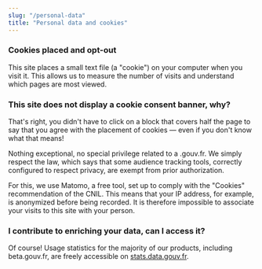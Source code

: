```yaml
---
slug: "/personal-data"
title: "Personal data and cookies"
---
```


### Cookies placed and opt-out

This site places a small text file (a "cookie") on your computer when you visit it. This allows us to measure the number of visits and understand which pages are most viewed.

### This site does not display a cookie consent banner, why?

That's right, you didn't have to click on a block that covers half the page to say that you agree with the placement of cookies — even if you don't know what that means!

Nothing exceptional, no special privilege related to a .gouv.fr. We simply respect the law, which says that some audience tracking tools, correctly configured to respect privacy, are exempt from prior authorization.

For this, we use Matomo, a free tool, set up to comply with the "Cookies" recommendation of the CNIL. This means that your IP address, for example, is anonymized before being recorded. It is therefore impossible to associate your visits to this site with your person.

### I contribute to enriching your data, can I access it?

Of course! Usage statistics for the majority of our products, including beta.gouv.fr, are freely accessible on [stats.data.gouv.fr](https://stats.data.gouv.fr).

